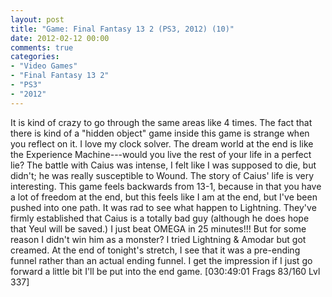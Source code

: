```yaml
---
layout: post
title: "Game: Final Fantasy 13 2 (PS3, 2012) (10)"
date: 2012-02-12 00:00
comments: true
categories:
- "Video Games"
- "Final Fantasy 13 2"
- "PS3"
- "2012"
---
```


It is kind of crazy to go through the same areas like 4 times. The
fact that there is kind of a "hidden object" game inside this game
is strange when you reflect on it. I love my clock solver. The
dream world at the end is like the Experience Machine---would you
live the rest of your life in a perfect lie?  The battle with
Caius was intense, I felt like I was supposed to die, but didn't;
he was really susceptible to Wound. The story of Caius' life is
very interesting. This game feels backwards from 13-1, because in
that you have a lot of freedom at the end, but this feels like I
am at the end, but I've been pushed into one path. It was rad to
see what happen to Lightning. They've firmly established that
Caius is a totally bad guy (although he does hope that Yeul will
be saved.) I just beat OMEGA in 25 minutes!!! But for some reason
I didn't win him as a monster? I tried Lightning & Amodar but got
creamed. At the end of tonight's stretch, I see that it was a
pre-ending funnel rather than an actual ending funnel. I get the
impression if I just go forward a little bit I'll be put into the
end game. [030:49:01 Frags 83/160 Lvl 337]
